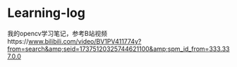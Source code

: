 # Learning-log
我的opencv学习笔记，参考B站视频https://www.bilibili.com/video/BV1PV411774y?from=search&amp;seid=17375120325744621100&amp;spm_id_from=333.337.0.0
